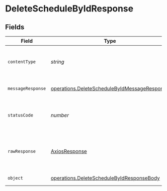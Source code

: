 # DeleteScheduleByIdResponse


## Fields

| Field                                                                                                               | Type                                                                                                                | Required                                                                                                            | Description                                                                                                         |
| ------------------------------------------------------------------------------------------------------------------- | ------------------------------------------------------------------------------------------------------------------- | ------------------------------------------------------------------------------------------------------------------- | ------------------------------------------------------------------------------------------------------------------- |
| `contentType`                                                                                                       | *string*                                                                                                            | :heavy_check_mark:                                                                                                  | HTTP response content type for this operation                                                                       |
| `messageResponse`                                                                                                   | [operations.DeleteScheduleByIdMessageResponse](../../../sdk/models/operations/deleteschedulebyidmessageresponse.md) | :heavy_minus_sign:                                                                                                  | A confirmation message.                                                                                             |
| `statusCode`                                                                                                        | *number*                                                                                                            | :heavy_check_mark:                                                                                                  | HTTP response status code for this operation                                                                        |
| `rawResponse`                                                                                                       | [AxiosResponse](https://axios-http.com/docs/res_schema)                                                             | :heavy_check_mark:                                                                                                  | Raw HTTP response; suitable for custom response parsing                                                             |
| `object`                                                                                                            | [operations.DeleteScheduleByIdResponseBody](../../../sdk/models/operations/deleteschedulebyidresponsebody.md)       | :heavy_minus_sign:                                                                                                  | Error response.                                                                                                     |